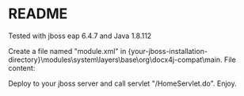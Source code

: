 README
======

Tested with jboss eap 6.4.7 and Java 1.8.112

Create a file named "module.xml" in {your-jboss-installation-directory}\modules\system\layers\base\org\docx4j-compat\main.
File content:

<module xmlns="urn:jboss:module:1.1" name="org.docx4j-compat">
	<dependencies>
        <module name="com.sun.xml.bind" export="true"/>
        <module name="javax.xml.jaxp-provider" export="true"/>
        <module name="org.apache.xalan" export="true"/>
        <module name="sun.jdk" export="true"/>
        <system export="true">
            <paths>
                <path name="com/sun/xml/internal/bind/marshaller"/>
            </paths>
        </system>
    </dependencies>
</module>


Deploy to your jboss server and call servlet "/HomeServlet.do".
Enjoy.
